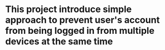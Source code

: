 # This project introduce simple approach to prevent user's account from being logged in from multiple devices at the same time
